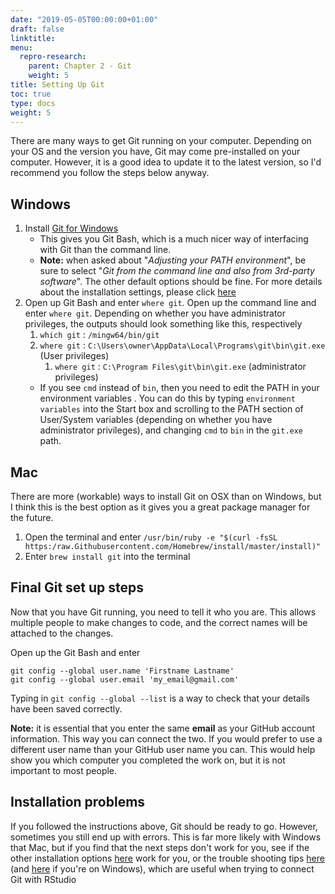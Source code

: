 ```yaml
---
date: "2019-05-05T00:00:00+01:00"
draft: false
linktitle:
menu:
  repro-research:
    parent: Chapter 2 - Git
    weight: 5
title: Setting Up Git
toc: true
type: docs
weight: 5
---
```


There are many ways to get Git running on your computer. Depending on your OS and the version you have, Git may come pre-installed on your computer. However, it is a good idea to update it to the latest version, so I'd recommend you follow the steps below anyway.

## Windows

1. Install [Git for Windows](https://Gitforwindows.org/)
    - This gives you Git Bash, which is a much nicer way of interfacing with Git than the command line.
    - **Note:** when asked about "*Adjusting your PATH environment*", be sure to select "*Git from the command line and also from 3rd-party software*". The other default options should be fine. For more details about the installation settings, please click [here](https://Github.com/jennybc/happy-Git-with-r/issues/105)
2. Open up Git Bash and enter `where git`. Open up the command line and enter `where git`. Depending on whether you have administrator privileges, the outputs should look something like this, respectively
    1. `which git` : `/mingw64/bin/git`
    2. `where git` : `C:\Users\owner\AppData\Local\Programs\git\bin\git.exe` (User privileges)
        1. `where git` : `C:\Program Files\git\bin\git.exe` (administrator privileges)
    - If you see `cmd` instead of `bin`, then you need to edit the PATH in your environment variables <a id = "env-variables"></a>. You can do this by typing `environment variables` into the Start box and scrolling to the PATH section of User/System variables (depending on whether you have administrator privileges), and changing `cmd` to `bin` in the `git.exe` path.

## Mac

There are more (workable) ways to install Git on OSX than on Windows, but I think this is the best option as it gives you a great package manager for the future.

1.  Open the terminal and enter `/usr/bin/ruby -e "$(curl -fsSL https:/raw.Githubusercontent.com/Homebrew/install/master/install)"`
2. Enter `brew install git` into the terminal

## Final Git set up steps

Now that you have Git running, you need to tell it who you are. This allows multiple people to make changes to code, and the correct names will be attached to the changes.

Open up the Git Bash and enter
```
git config --global user.name 'Firstname Lastname'
git config --global user.email 'my_email@gmail.com'
```

Typing in `git config --global --list` is a way to check that your details have been saved correctly.

**Note:** it is essential that you enter the same **email** as your GitHub account information. This way you can connect the two. If you would prefer to use a different user name than your GitHub user name you can. This would help show you which computer you completed the work on, but it is not important to most people.


## Installation problems

If you followed the instructions above, Git should be ready to go. However, sometimes you still end up with errors. This is far more likely with Windows that Mac, but if you find that the next steps don't work for you, see if the other installation options [here](https://happyGitwithr.com/install-Git.html) work for you, or the trouble shooting tips [here](https://happyGitwithr.com/troubleshooting.html) (and [here](https://Github.com/jennybc/happy-Git-with-r/issues/67) if you're on Windows), which are useful when trying to connect Git with RStudio

